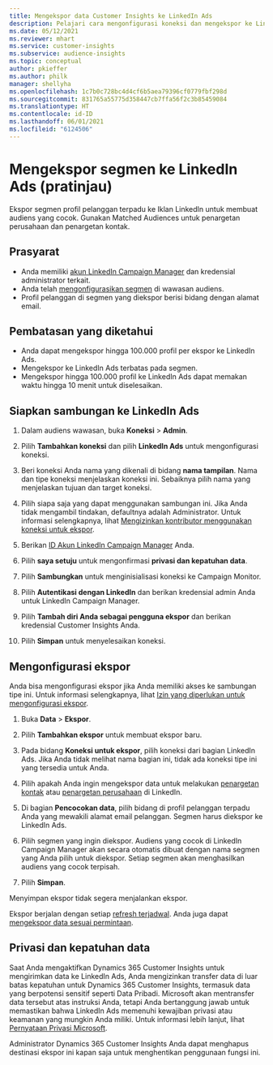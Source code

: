 ```yaml
---
title: Mengekspor data Customer Insights ke LinkedIn Ads
description: Pelajari cara mengonfigurasi koneksi dan mengekspor ke LinkedIn Ads.
ms.date: 05/12/2021
ms.reviewer: mhart
ms.service: customer-insights
ms.subservice: audience-insights
ms.topic: conceptual
author: pkieffer
ms.author: philk
manager: shellyha
ms.openlocfilehash: 1c7b0c728bc4d4cf6b5aea79396cf0779fbf298d
ms.sourcegitcommit: 831765a55775d358447cb7ffa56f2c3b85459084
ms.translationtype: HT
ms.contentlocale: id-ID
ms.lasthandoff: 06/01/2021
ms.locfileid: "6124506"
---
```

# <a name="export-segments-to-linkedin-ads-preview"></a>Mengekspor segmen ke LinkedIn Ads (pratinjau)

Ekspor segmen profil pelanggan terpadu ke Iklan LinkedIn untuk membuat audiens yang cocok. Gunakan Matched Audiences untuk penargetan perusahaan dan penargetan kontak.

## <a name="prerequisites"></a>Prasyarat

-   Anda memiliki [akun LinkedIn Campaign Manager](https://business.linkedin.com/marketing-solutions/ads) dan kredensial administrator terkait.
-   Anda telah [mengonfigurasikan segmen](segments.md) di wawasan audiens.
-   Profil pelanggan di segmen yang diekspor berisi bidang dengan alamat email.

## <a name="known-limitations"></a>Pembatasan yang diketahui

- Anda dapat mengekspor hingga 100.000 profil per ekspor ke LinkedIn Ads.
- Mengekspor ke LinkedIn Ads terbatas pada segmen.
- Mengekspor hingga 100.000 profil ke LinkedIn Ads dapat memakan waktu hingga 10 menit untuk diselesaikan. 

## <a name="set-up-the-connection-to-linkedin-ads"></a>Siapkan sambungan ke LinkedIn Ads

1. Dalam audiens wawasan, buka **Koneksi** > **Admin**.

1. Pilih **Tambahkan koneksi** dan pilih **LinkedIn Ads** untuk mengonfigurasi koneksi.

1. Beri koneksi Anda nama yang dikenali di bidang **nama tampilan**. Nama dan tipe koneksi menjelaskan koneksi ini. Sebaiknya pilih nama yang menjelaskan tujuan dan target koneksi.

1. Pilih siapa saja yang dapat menggunakan sambungan ini. Jika Anda tidak mengambil tindakan, defaultnya adalah Administrator. Untuk informasi selengkapnya, lihat [Mengizinkan kontributor menggunakan koneksi untuk ekspor](connections.md#allow-contributors-to-use-a-connection-for-exports).

1. Berikan [ID Akun LinkedIn Campaign Manager](https://www.linkedin.com/help/lms/answer/a424270) Anda.

1. Pilih **saya setuju** untuk mengonfirmasi **privasi dan kepatuhan data**.

1. Pilih **Sambungkan** untuk menginisialisasi koneksi ke Campaign Monitor.

1. Pilih **Autentikasi dengan LinkedIn** dan berikan kredensial admin Anda untuk LinkedIn Campaign Manager.

1. Pilih **Tambah diri Anda sebagai pengguna ekspor** dan berikan kredensial Customer Insights Anda.

1. Pilih **Simpan** untuk menyelesaikan koneksi.

## <a name="configure-an-export"></a>Mengonfigurasi ekspor

Anda bisa mengonfigurasi ekspor jika Anda memiliki akses ke sambungan tipe ini. Untuk informasi selengkapnya, lihat [Izin yang diperlukan untuk mengonfigurasi ekspor](export-destinations.md#set-up-a-new-export).

1. Buka **Data** > **Ekspor**.

1. Pilih **Tambahkan ekspor** untuk membuat ekspor baru.

1. Pada bidang **Koneksi untuk ekspor**, pilih koneksi dari bagian LinkedIn Ads. Jika Anda tidak melihat nama bagian ini, tidak ada koneksi tipe ini yang tersedia untuk Anda.

1. Pilih apakah Anda ingin mengekspor data untuk melakukan [penargetan kontak](https://business.linkedin.com/marketing-solutions/ad-targeting/contact-targeting) atau [penargetan perusahaan](https://business.linkedin.com/marketing-solutions/ad-targeting/account-targeting) di LinkedIn. 

1. Di bagian **Pencocokan data**, pilih bidang di profil pelanggan terpadu Anda yang mewakili alamat email pelanggan. Segmen harus diekspor ke LinkedIn Ads.

1. Pilih segmen yang ingin diekspor. Audiens yang cocok di LinkedIn Campaign Manager akan secara otomatis dibuat dengan nama segmen yang Anda pilih untuk diekspor. Setiap segmen akan menghasilkan audiens yang cocok terpisah. 

1. Pilih **Simpan**.

Menyimpan ekspor tidak segera menjalankan ekspor.

Ekspor berjalan dengan setiap [refresh terjadwal](system.md#schedule-tab). Anda juga dapat [mengekspor data sesuai permintaan](export-destinations.md#run-exports-on-demand). 


## <a name="data-privacy-and-compliance"></a>Privasi dan kepatuhan data

Saat Anda mengaktifkan Dynamics 365 Customer Insights untuk mengirimkan data ke LinkedIn Ads, Anda mengizinkan transfer data di luar batas kepatuhan untuk Dynamics 365 Customer Insights, termasuk data yang berpotensi sensitif seperti Data Pribadi. Microsoft akan mentransfer data tersebut atas instruksi Anda, tetapi Anda bertanggung jawab untuk memastikan bahwa LinkedIn Ads memenuhi kewajiban privasi atau keamanan yang mungkin Anda miliki. Untuk informasi lebih lanjut, lihat [Pernyataan Privasi Microsoft](https://go.microsoft.com/fwlink/?linkid=396732).

Administrator Dynamics 365 Customer Insights Anda dapat menghapus destinasi ekspor ini kapan saja untuk menghentikan penggunaan fungsi ini.
